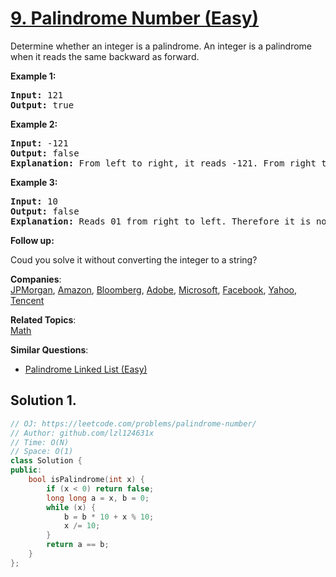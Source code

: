 # [9. Palindrome Number (Easy)](https://leetcode.com/problems/palindrome-number/)

<p>Determine whether an integer is a palindrome. An integer&nbsp;is&nbsp;a&nbsp;palindrome when it&nbsp;reads the same backward as forward.</p>

<p><strong>Example 1:</strong></p>

<pre><strong>Input:</strong> 121
<strong>Output:</strong> true
</pre>

<p><strong>Example 2:</strong></p>

<pre><strong>Input:</strong> -121
<strong>Output:</strong> false
<strong>Explanation:</strong> From left to right, it reads -121. From right to left, it becomes 121-. Therefore it is not a palindrome.
</pre>

<p><strong>Example 3:</strong></p>

<pre><strong>Input:</strong> 10
<strong>Output:</strong> false
<strong>Explanation:</strong> Reads 01 from right to left. Therefore it is not a palindrome.
</pre>

<p><strong>Follow up:</strong></p>

<p>Coud you solve&nbsp;it without converting the integer to a string?</p>


**Companies**:  
[JPMorgan](https://leetcode.com/company/jpmorgan), [Amazon](https://leetcode.com/company/amazon), [Bloomberg](https://leetcode.com/company/bloomberg), [Adobe](https://leetcode.com/company/adobe), [Microsoft](https://leetcode.com/company/microsoft), [Facebook](https://leetcode.com/company/facebook), [Yahoo](https://leetcode.com/company/yahoo), [Tencent](https://leetcode.com/company/tencent)

**Related Topics**:  
[Math](https://leetcode.com/tag/math/)

**Similar Questions**:
* [Palindrome Linked List (Easy)](https://leetcode.com/problems/palindrome-linked-list/)

## Solution 1.

```cpp
// OJ: https://leetcode.com/problems/palindrome-number/
// Author: github.com/lzl124631x
// Time: O(N)
// Space: O(1)
class Solution {
public:
    bool isPalindrome(int x) {
        if (x < 0) return false;
        long long a = x, b = 0;
        while (x) {
            b = b * 10 + x % 10;
            x /= 10;
        }
        return a == b;
    }
};
```